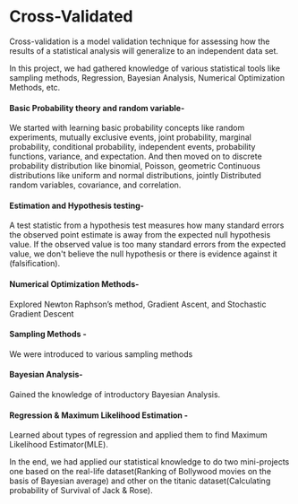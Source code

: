# Cross-Validated  
Cross-validation is a model validation technique for assessing how the results of a statistical analysis will generalize to an independent data set.    
  
In this project, we had gathered knowledge of various statistical tools like sampling methods, Regression, Bayesian Analysis, Numerical Optimization Methods, etc.  

#### Basic Probability theory and random variable-
We started with learning basic probability concepts like random experiments, mutually exclusive events, joint probability, marginal probability, conditional probability, independent events, probability functions, variance, and expectation. And then moved on to discrete probability distribution like binomial, Poisson, geometric Continuous distributions like uniform and normal distributions, jointly Distributed random variables, covariance, and correlation.    
  
#### Estimation and Hypothesis testing-  
A test statistic from a hypothesis test measures how many standard errors the observed point estimate is away from the expected null hypothesis value. If the observed value is too many standard errors from the expected value, we don't believe the null hypothesis or there is evidence against it (falsification).  
  
#### Numerical Optimization Methods-  
Explored Newton Raphson’s method, Gradient Ascent, and Stochastic Gradient Descent  
  
#### Sampling Methods -   
We were introduced to various sampling methods  
  
#### Bayesian Analysis-  
Gained the knowledge of introductory Bayesian Analysis.   
  
#### Regression & Maximum Likelihood Estimation -  
Learned about types of regression and applied them to find Maximum Likelihood Estimator(MLE).  
   
In the end, we had applied our statistical knowledge to do two mini-projects one based on the real-life dataset(Ranking of Bollywood movies on the basis of Bayesian average) and other on the titanic dataset(Calculating probability of Survival of Jack & Rose).
